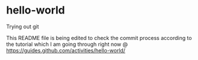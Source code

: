 # hello-world
Trying out git

This README file is being edited to check the commit process according to the tutorial which I am going through right now @ https://guides.github.com/activities/hello-world/
